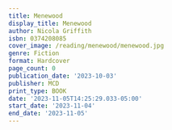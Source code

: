 ```yaml
---
title: Menewood
display_title: Menewood
author: Nicola Griffith
isbn: 0374208085
cover_image: /reading/menewood/menewood.jpg
genre: Fiction
format: Hardcover
page_count: 0
publication_date: '2023-10-03'
publisher: MCD
print_type: BOOK
date: '2023-11-05T14:25:29.033-05:00'
start_date: '2023-11-04'
end_date: '2023-11-05'
---
```


